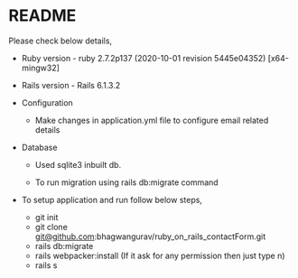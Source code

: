 # README

Please check below details,

- Ruby version - ruby 2.7.2p137 (2020-10-01 revision 5445e04352) [x64-mingw32]

- Rails version - Rails 6.1.3.2

- Configuration

  - Make changes in application.yml file to configure email related details

- Database

  - Used sqlite3 inbuilt db.

  - To run migration using rails db:migrate command

- To setup application and run follow below steps,
  - git init
  - git clone git@github.com:bhagwangurav/ruby_on_rails_contactForm.git
  - rails db:migrate
  - rails webpacker:install (If it ask for any permission then just type n)
  - rails s
